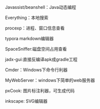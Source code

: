 

Javassist/beanshell：Java动态编程

Everything：本地搜索

procexp：进程、窗口信息查看

typora markdown编辑器

SpaceSniffer:磁盘空间占用查看

jadx-gui:直接反编译apk成gradle工程

Cmder：Windows下命令行利器

MyWebServer：windows下简单的web服务器

pxCook: 图片标注利器，可生成代码

inkscape: SVG编辑器
